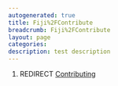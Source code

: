 ```yaml
---
autogenerated: true
title: Fiji%2FContribute
breadcrumb: Fiji%2FContribute
layout: page
categories: 
description: test description
---
```


1.  REDIRECT [Contributing](Contributing )
